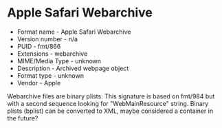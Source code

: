 # Apple Safari Webarchive
- Format name - Apple Safari Webarchive
- Version number - n/a
- PUID - fmt/866
- Extensions - webarchive
- MIME/Media Type - unknown
- Description - Archived webpage object 
- Format type - unknown 
- Vendor - Apple

Webarchive files are binary plists. This signature is based on fmt/984 but with a second sequence looking for "WebMainResource" string. Binary plists (bplist) can be converted to XML, maybe considered a container in the future?
